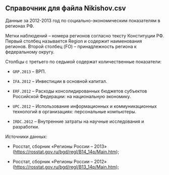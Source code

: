 ﻿## Справочник для файла **Nikishov.csv**

Данные за 2012-2013 год по социально-экономическим показателям в регионах РФ.

Метки наблюдений – номера регионов согласно тексту Конституции РФ. Первый столбец называется Region и содержит наименования регионов. Второй столбец (FO) – принадлежность региона к федеральному округу.

Столбцы с третьего по седьмой содержат количественные показатели:

* `GRP.2013` – ВРП.   

* `IFA.2012` – Инвестиции в основной капитал.   

* `ERF.2012` – Расходы консолидированных бюджетов субъектов Российской Федерации: на национальную экономику.   

* `UPC.2012` – Использование информационных и коммуникационных технологий в организациях: персональные компьютеры.  

* `IRDC.2012` – Внутренние затраты на научные исследования и разработки. 



Источники данных:

* Росстат, сборник «Регионы России – 2013» (https://rosstat.gov.ru/bgd/regl/B14_14p/Main.htm);

* Росстат, сборник «Регионы России – 2012» (https://rosstat.gov.ru/bgd/regl/B13_14p/Main.htm);